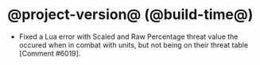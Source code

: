 # @project-version@ (@build-time@)

* Fixed a Lua error with Scaled and Raw Percentage threat value the occured when in combat with units, but not being on their threat table [Comment #6019]. 
